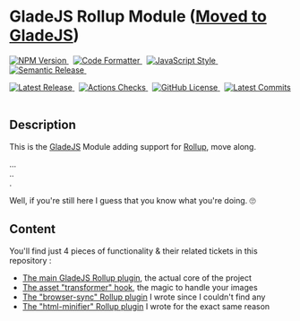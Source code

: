 # GladeJS Rollup Module ([Moved to GladeJS](https://github.com/gladejs/gladejs))

<p>
    <a href="https://www.npmjs.com/package/@gladejs/rollup" rel="nofollow">
        <img alt="NPM Version" src="https://badgen.net/npm/v/@gladejs/rollup">
    </a>
    &nbsp;
    <a href="https://github.com/prettier/prettier">
        <img alt="Code Formatter" src="https://badgen.net/badge/code%20format/prettier/ff69b4">
    </a>
    &nbsp;
    <a href="https://standardjs.com" rel="nofollow">
        <img alt="JavaScript Style" src="https://badgen.net/badge/code%20style/standard/green">
    </a>
    &nbsp;
    <a href="https://github.com/semantic-release/semantic-release">
        <img alt="Semantic Release" src="https://badgen.net/badge/%20%20%F0%9F%93%A6%F0%9F%9A%80/semantic-release/e10079">
    </a>
    &nbsp;
</p>

<p>
    <a href="https://github.com/gladejs/rollup/releases">
        <img alt="Latest Release" src="https://badgen.net/github/release/gladejs/rollup">
    </a>
    &nbsp;
    <a href="https://github.com/gladejs/rollup/actions">
        <img alt="Actions Checks" src="https://badgen.net/github/checks/gladejs/rollup">
    </a>
    &nbsp;
    <a href="https://github.com/gladejs/rollup/blob/master/LICENSE">
        <img alt="GitHub License" src="https://badgen.net/github/license/gladejs/rollup">
    </a>
    &nbsp;
    <a href="https://github.com/gladejs/rollup/commits/next">
        <img alt="Latest Commits" src="https://badgen.net/github/last-commit/gladejs/rollup/next">
    </a>
    &nbsp;
</p>

## Description

This is the [GladeJS](https://github.com/gladejs/gladejs) Module adding support for [Rollup](https://rollupjs.org), move along.

...<br/>
..<br/>
.

Well, if you're still here I guess that you know what you're doing. 🙄

## Content

You'll find just 4 pieces of functionality & their related tickets in this repository :

-   [The main GladeJS Rollup plugin](./dist/gladejs-rollup.js), the actual core of the project
-   [The asset "transformer" hook](./tags/asset-transformer.js), the magic to handle your images
-   [The "browser-sync" Rollup plugin](./dist/browser-sync.js) I wrote since I couldn't find any
-   [The "html-minifier" Rollup plugin](./dist/html-minifier.js) I wrote for the exact same reason

